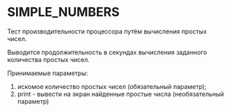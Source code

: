 # SIMPLE_NUMBERS

Тест производительности процессора путём вычисления проcтых чисел.

Выводится продолжительность в секундах вычисления заданного количества простых чисел.

Принимаемые параметры:

1. искомое количество простых чисел (обязательный параметр);
2. print - вывести на экран найденные простые числа (необязательный параметр)

